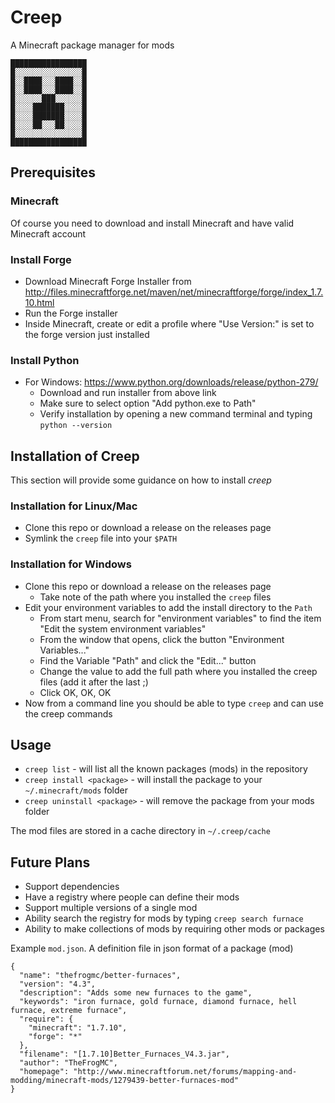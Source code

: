 # Creep

A Minecraft package manager for mods

    █████████████████
    █░░░░░░░░░░░░░░░█
    █░░████░░░████░░█
    █░░████░░░████░░█
    █░░░░░░███░░░░░░█
    █░░░░███████░░░░█
    █░░░░███████░░░░█
    █░░░░██░░░██░░░░█
    █░░░░░░░░░░░░░░░█
    █████████████████

## Prerequisites

### Minecraft
Of course you need to download and install Minecraft and have valid Minecraft account

### Install Forge 
 - Download Minecraft Forge Installer from http://files.minecraftforge.net/maven/net/minecraftforge/forge/index_1.7.10.html
 - Run the Forge installer
 - Inside Minecraft, create or edit a profile where "Use Version:" is set to
   the forge version just installed

### Install Python
 - For Windows: https://www.python.org/downloads/release/python-279/
   - Download and run installer from above link
   - Make sure to select option "Add python.exe to Path"
   - Verify installation by opening a new command terminal and typing `python --version`

## Installation of Creep

This section will provide some guidance on how to install *creep*

### Installation for Linux/Mac
 - Clone this repo or download a release on the releases page
 - Symlink the `creep` file into your `$PATH`

### Installation for Windows
 - Clone this repo or download a release on the releases page
   - Take note of the path where you installed the `creep` files
 - Edit your environment variables to add the install directory to the `Path`
   - From start menu, search for "environment variables" to find the item "Edit the system environment variables"
   - From the window that opens, click the button "Environment Variables..."
   - Find the Variable "Path" and click the "Edit..." button
   - Change the value to add the full path where you installed the creep files (add it after the last ;)
   - Click OK, OK, OK
 - Now from a command line you should be able to type `creep` and can use the creep commands

## Usage

 - `creep list` - will list all the known packages (mods) in the repository
 - `creep install <package>` - will install the package to your `~/.minecraft/mods` folder
 - `creep uninstall <package>` - will remove the package from your mods folder

The mod files are stored in a cache directory in `~/.creep/cache`

## Future Plans

 - Support dependencies
 - Have a registry where people can define their mods
 - Support multiple versions of a single mod
 - Ability search the registry for mods by typing `creep search furnace`
 - Ability to make collections of mods by requiring other mods or packages

Example `mod.json`. A definition file in json format of a package (mod)
```
{
  "name": "thefrogmc/better-furnaces",
  "version": "4.3",
  "description": "Adds some new furnaces to the game",
  "keywords": "iron furnace, gold furnace, diamond furnace, hell furnace, extreme furnace",
  "require": {
    "minecraft": "1.7.10",
    "forge": "*"
  },
  "filename": "[1.7.10]Better_Furnaces_V4.3.jar",
  "author": "TheFrogMC",
  "homepage": "http://www.minecraftforum.net/forums/mapping-and-modding/minecraft-mods/1279439-better-furnaces-mod"
}   
```
